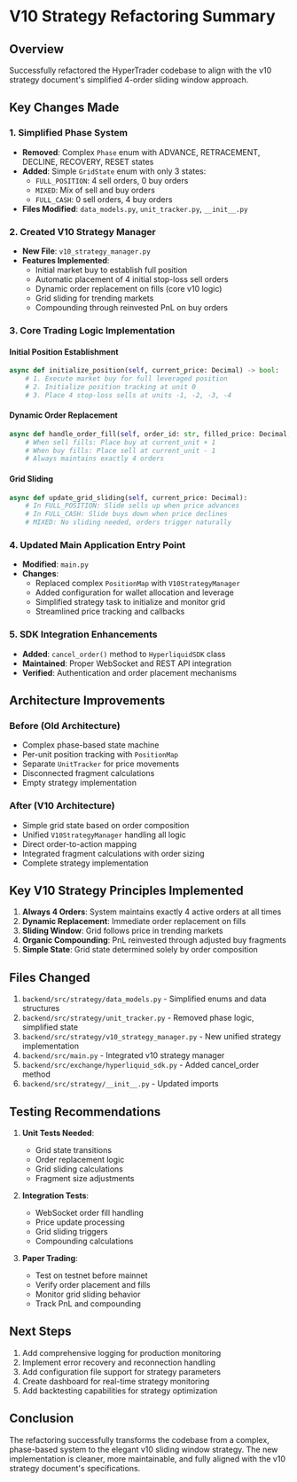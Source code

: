 
# V10 Strategy Refactoring Summary

## Overview
Successfully refactored the HyperTrader codebase to align with the v10 strategy document's simplified 4-order sliding window approach.

## Key Changes Made

### 1. Simplified Phase System
- **Removed**: Complex `Phase` enum with ADVANCE, RETRACEMENT, DECLINE, RECOVERY, RESET states
- **Added**: Simple `GridState` enum with only 3 states:
  - `FULL_POSITION`: 4 sell orders, 0 buy orders
  - `MIXED`: Mix of sell and buy orders
  - `FULL_CASH`: 0 sell orders, 4 buy orders
- **Files Modified**: `data_models.py`, `unit_tracker.py`, `__init__.py`

### 2. Created V10 Strategy Manager
- **New File**: `v10_strategy_manager.py`
- **Features Implemented**:
  - Initial market buy to establish full position
  - Automatic placement of 4 initial stop-loss sell orders
  - Dynamic order replacement on fills (core v10 logic)
  - Grid sliding for trending markets
  - Compounding through reinvested PnL on buy orders

### 3. Core Trading Logic Implementation

#### Initial Position Establishment
```python
async def initialize_position(self, current_price: Decimal) -> bool:
    # 1. Execute market buy for full leveraged position
    # 2. Initialize position tracking at unit 0
    # 3. Place 4 stop-loss sells at units -1, -2, -3, -4
```

#### Dynamic Order Replacement
```python
async def handle_order_fill(self, order_id: str, filled_price: Decimal, filled_size: Decimal):
    # When sell fills: Place buy at current_unit + 1
    # When buy fills: Place sell at current_unit - 1
    # Always maintains exactly 4 orders
```

#### Grid Sliding
```python
async def update_grid_sliding(self, current_price: Decimal):
    # In FULL_POSITION: Slide sells up when price advances
    # In FULL_CASH: Slide buys down when price declines
    # MIXED: No sliding needed, orders trigger naturally
```

### 4. Updated Main Application Entry Point
- **Modified**: `main.py`
- **Changes**:
  - Replaced complex `PositionMap` with `V10StrategyManager`
  - Added configuration for wallet allocation and leverage
  - Simplified strategy task to initialize and monitor grid
  - Streamlined price tracking and callbacks

### 5. SDK Integration Enhancements
- **Added**: `cancel_order()` method to `HyperliquidSDK` class
- **Maintained**: Proper WebSocket and REST API integration
- **Verified**: Authentication and order placement mechanisms

## Architecture Improvements

### Before (Old Architecture)
- Complex phase-based state machine
- Per-unit position tracking with `PositionMap`
- Separate `UnitTracker` for price movements
- Disconnected fragment calculations
- Empty strategy implementation

### After (V10 Architecture)
- Simple grid state based on order composition
- Unified `V10StrategyManager` handling all logic
- Direct order-to-action mapping
- Integrated fragment calculations with order sizing
- Complete strategy implementation

## Key V10 Strategy Principles Implemented

1. **Always 4 Orders**: System maintains exactly 4 active orders at all times
2. **Dynamic Replacement**: Immediate order replacement on fills
3. **Sliding Window**: Grid follows price in trending markets
4. **Organic Compounding**: PnL reinvested through adjusted buy fragments
5. **Simple State**: Grid state determined solely by order composition

## Files Changed

1. `backend/src/strategy/data_models.py` - Simplified enums and data structures
2. `backend/src/strategy/unit_tracker.py` - Removed phase logic, simplified state
3. `backend/src/strategy/v10_strategy_manager.py` - New unified strategy implementation
4. `backend/src/main.py` - Integrated v10 strategy manager
5. `backend/src/exchange/hyperliquid_sdk.py` - Added cancel_order method
6. `backend/src/strategy/__init__.py` - Updated imports

## Testing Recommendations

1. **Unit Tests Needed**:
   - Grid state transitions
   - Order replacement logic
   - Grid sliding calculations
   - Fragment size adjustments

2. **Integration Tests**:
   - WebSocket order fill handling
   - Price update processing
   - Grid sliding triggers
   - Compounding calculations

3. **Paper Trading**:
   - Test on testnet before mainnet
   - Verify order placement and fills
   - Monitor grid sliding behavior
   - Track PnL and compounding

## Next Steps

1. Add comprehensive logging for production monitoring
2. Implement error recovery and reconnection handling
3. Add configuration file support for strategy parameters
4. Create dashboard for real-time strategy monitoring
5. Add backtesting capabilities for strategy optimization

## Conclusion

The refactoring successfully transforms the codebase from a complex, phase-based system to the elegant v10 sliding window strategy. The new implementation is cleaner, more maintainable, and fully aligned with the v10 strategy document's specifications.
